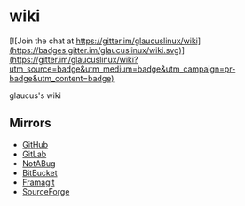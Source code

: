# wiki

[![Join the chat at https://gitter.im/glaucuslinux/wiki](https://badges.gitter.im/glaucuslinux/wiki.svg)](https://gitter.im/glaucuslinux/wiki?utm_source=badge&utm_medium=badge&utm_campaign=pr-badge&utm_content=badge)

glaucus's wiki

## Mirrors
* [GitHub](https://github.com/glaucuslinux/wiki)
* [GitLab](https://gitlab.com/glaucuslinux/wiki)
* [NotABug](https://notabug.org/glaucuslinux/wiki)
* [BitBucket](https://bitbucket.org/glaucuslinux/wiki)
* [Framagit](https://framagit.org/glaucuslinux/wiki)
* [SourceForge](https://git.code.sf.net/p/glaucuslinux/wiki)
